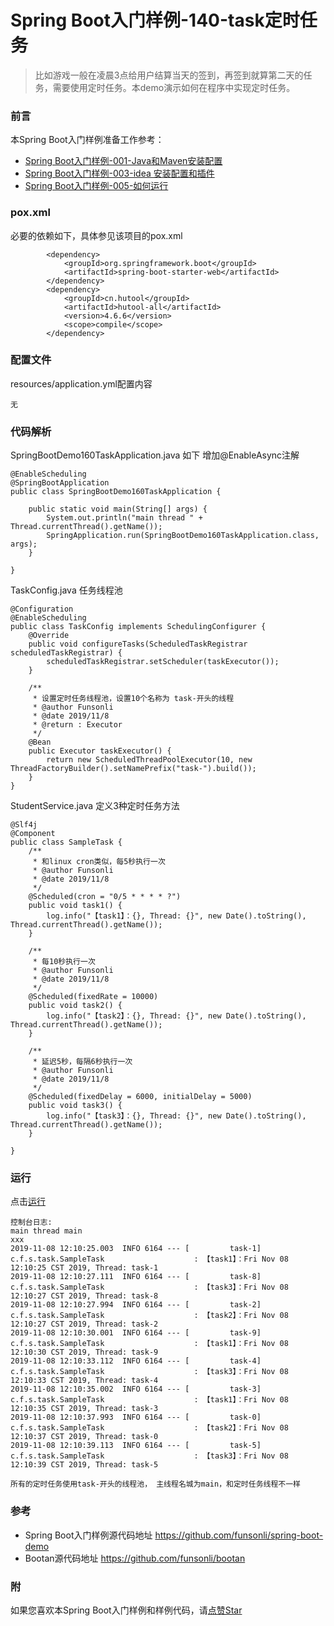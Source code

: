 # Spring Boot入门样例-140-task定时任务

> 比如游戏一般在凌晨3点给用户结算当天的签到，再签到就算第二天的任务，需要使用定时任务。本demo演示如何在程序中实现定时任务。

### 前言

本Spring Boot入门样例准备工作参考：

- [Spring Boot入门样例-001-Java和Maven安装配置](https://github.com/funsonli/spring-boot-demo/blob/master/doc/spring-boot-demo-001-java.md)
- [Spring Boot入门样例-003-idea 安装配置和插件](https://github.com/funsonli/spring-boot-demo/blob/master/doc/spring-boot-demo-003-idea.md)
- [Spring Boot入门样例-005-如何运行](https://github.com/funsonli/spring-boot-demo/blob/master/doc/spring-boot-demo-005-run.md)

### pox.xml
必要的依赖如下，具体参见该项目的pox.xml
```
        <dependency>
            <groupId>org.springframework.boot</groupId>
            <artifactId>spring-boot-starter-web</artifactId>
        </dependency>
        <dependency>
            <groupId>cn.hutool</groupId>
            <artifactId>hutool-all</artifactId>
            <version>4.6.6</version>
            <scope>compile</scope>
        </dependency>
```

### 配置文件

resources/application.yml配置内容 
```
无
```

### 代码解析


SpringBootDemo160TaskApplication.java 如下 增加@EnableAsync注解
``` 
@EnableScheduling
@SpringBootApplication
public class SpringBootDemo160TaskApplication {

    public static void main(String[] args) {
        System.out.println("main thread " + Thread.currentThread().getName());
        SpringApplication.run(SpringBootDemo160TaskApplication.class, args);
    }

}
```

TaskConfig.java  任务线程池
```
@Configuration
@EnableScheduling
public class TaskConfig implements SchedulingConfigurer {
    @Override
    public void configureTasks(ScheduledTaskRegistrar scheduledTaskRegistrar) {
        scheduledTaskRegistrar.setScheduler(taskExecutor());
    }

    /**
     * 设置定时任务线程池，设置10个名称为 task-开头的线程
     * @author Funsonli
     * @date 2019/11/8
     * @return : Executor
     */
    @Bean
    public Executor taskExecutor() {
        return new ScheduledThreadPoolExecutor(10, new ThreadFactoryBuilder().setNamePrefix("task-").build());
    }
}

```

StudentService.java  定义3种定时任务方法
```
@Slf4j
@Component
public class SampleTask {
    /**
     * 和linux cron类似，每5秒执行一次
     * @author Funsonli
     * @date 2019/11/8
     */
    @Scheduled(cron = "0/5 * * * * ?")
    public void task1() {
        log.info("【task1】：{}, Thread: {}", new Date().toString(), Thread.currentThread().getName());
    }

    /**
     * 每10秒执行一次
     * @author Funsonli
     * @date 2019/11/8
     */
    @Scheduled(fixedRate = 10000)
    public void task2() {
        log.info("【task2】：{}, Thread: {}", new Date().toString(), Thread.currentThread().getName());
    }

    /**
     * 延迟5秒，每隔6秒执行一次
     * @author Funsonli
     * @date 2019/11/8
     */
    @Scheduled(fixedDelay = 6000, initialDelay = 5000)
    public void task3() {
        log.info("【task3】：{}, Thread: {}", new Date().toString(), Thread.currentThread().getName());
    }

}
```

### 运行

点击[运行](https://github.com/funsonli/spring-boot-demo/blob/master/doc/spring-boot-demo-005-run.md)

```
控制台日志: 
main thread main
xxx
2019-11-08 12:10:25.003  INFO 6164 --- [         task-1] c.f.s.task.SampleTask                    : 【task1】：Fri Nov 08 12:10:25 CST 2019, Thread: task-1
2019-11-08 12:10:27.111  INFO 6164 --- [         task-8] c.f.s.task.SampleTask                    : 【task3】：Fri Nov 08 12:10:27 CST 2019, Thread: task-8
2019-11-08 12:10:27.994  INFO 6164 --- [         task-2] c.f.s.task.SampleTask                    : 【task2】：Fri Nov 08 12:10:27 CST 2019, Thread: task-2
2019-11-08 12:10:30.001  INFO 6164 --- [         task-9] c.f.s.task.SampleTask                    : 【task1】：Fri Nov 08 12:10:30 CST 2019, Thread: task-9
2019-11-08 12:10:33.112  INFO 6164 --- [         task-4] c.f.s.task.SampleTask                    : 【task3】：Fri Nov 08 12:10:33 CST 2019, Thread: task-4
2019-11-08 12:10:35.002  INFO 6164 --- [         task-3] c.f.s.task.SampleTask                    : 【task1】：Fri Nov 08 12:10:35 CST 2019, Thread: task-3
2019-11-08 12:10:37.993  INFO 6164 --- [         task-0] c.f.s.task.SampleTask                    : 【task2】：Fri Nov 08 12:10:37 CST 2019, Thread: task-0
2019-11-08 12:10:39.113  INFO 6164 --- [         task-5] c.f.s.task.SampleTask                    : 【task3】：Fri Nov 08 12:10:39 CST 2019, Thread: task-5

所有的定时任务使用task-开头的线程池， 主线程名城为main，和定时任务线程不一样
```


### 参考
- Spring Boot入门样例源代码地址 https://github.com/funsonli/spring-boot-demo
- Bootan源代码地址 https://github.com/funsonli/bootan


### 附
如果您喜欢本Spring Boot入门样例和样例代码，请[点赞Star](https://github.com/funsonli/spring-boot-demo)

